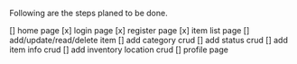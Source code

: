 Following are the steps planed to be done.

[] home page
[x] login page
[x] register page
[x] item list page
[] add/update/read/delete item
[] add category crud
[] add status crud
[] add item info crud
[] add inventory location crud
[] profile page
